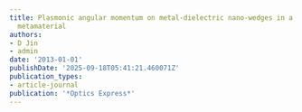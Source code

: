 ```yaml
---
title: Plasmonic angular momentum on metal-dielectric nano-wedges in a sectorial indefinite
  metamaterial
authors:
- D Jin
- admin
date: '2013-01-01'
publishDate: '2025-09-18T05:41:21.460071Z'
publication_types:
- article-journal
publication: '*Optics Express*'
---
```

